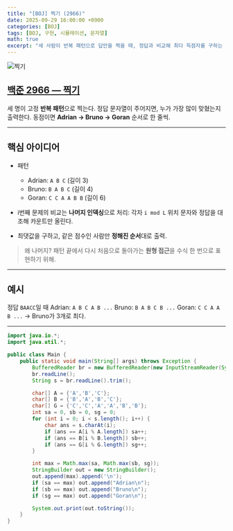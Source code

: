 ```yaml
---
title: "[BOJ] 찍기 (2966)"
date: 2025-09-29 16:00:00 +0900
categories: [BOJ]
tags: [BOJ, 구현, 시뮬레이션, 문자열]
math: true
excerpt: "세 사람이 반복 패턴으로 답안을 찍을 때, 정답과 비교해 최다 득점자를 구하는 문제."
---
```


![찍기](https://github.com/user-attachments/assets/5e1dd6a9-0cf0-4878-9710-e8d71eb3bc27)

## [백준 2966 — 찍기](https://www.acmicpc.net/problem/2966)

세 명이 고정 **반복 패턴**으로 찍는다. 정답 문자열이 주어지면, 누가 가장 많이 맞혔는지 출력한다. 동점이면 **Adrian → Bruno → Goran** 순서로 한 줄씩.

---

## 핵심 아이디어

* 패턴

  * Adrian: `A B C` (길이 3)
  * Bruno: `B A B C` (길이 4)
  * Goran: `C C A A B B` (길이 6)
* i번째 문제의 비교는 **나머지 인덱싱**으로 처리: 각자 `i mod L` 위치 문자와 정답을 대조해 카운트만 올린다.
* 최댓값을 구하고, 같은 점수인 사람만 **정해진 순서**대로 출력.

> 왜 나머지?
> 패턴 끝에서 다시 처음으로 돌아가는 **원형 접근**을 수식 한 번으로 표현하기 위해.

---

## 예시

정답 `BAACC`일 때
Adrian: `A B C A B ...`
Bruno:  `B A B C B ...`
Goran:  `C C A A B ...`
→ Bruno가 3개로 최다.

---

```java
import java.io.*;
import java.util.*;

public class Main {
    public static void main(String[] args) throws Exception {
        BufferedReader br = new BufferedReader(new InputStreamReader(System.in));
        br.readLine();
        String s = br.readLine().trim();

        char[] A = {'A','B','C'};
        char[] B = {'B','A','B','C'};
        char[] G = {'C','C','A','A','B','B'};
        int sa = 0, sb = 0, sg = 0;
        for (int i = 0; i < s.length(); i++) {
            char ans = s.charAt(i);
            if (ans == A[i % A.length]) sa++;
            if (ans == B[i % B.length]) sb++;
            if (ans == G[i % G.length]) sg++;
        }

        int max = Math.max(sa, Math.max(sb, sg));
        StringBuilder out = new StringBuilder();
        out.append(max).append('\n');
        if (sa == max) out.append("Adrian\n");
        if (sb == max) out.append("Bruno\n");
        if (sg == max) out.append("Goran\n");

        System.out.print(out.toString());
    }
}
```



